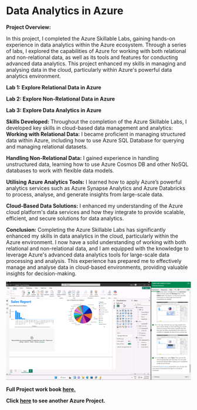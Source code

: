 # Data Analytics in Azure

**Project Overview:**

In this project, I completed the Azure Skillable Labs, gaining hands-on experience in data analytics within the Azure ecosystem. Through a series of labs, I explored the capabilities of Azure for working with both relational and non-relational data, as well as its tools and features for conducting advanced data analytics. This project enhanced my skills in managing and analysing data in the cloud, particularly within Azure's powerful data analytics environment.
 
**Lab 1: Explore Relational Data in Azure**

**Lab 2: Explore Non-Relational Data in Azure**

**Lab 3: Explore Data Analytics in Azure**

**Skills Developed:** Throughout the completion of the Azure Skillable Labs, I developed key skills in cloud-based data management and analytics:
**Working with Relational Data:** I became proficient in managing structured data within Azure, including how to use Azure SQL Database for querying and managing relational datasets.

**Handling Non-Relational Data:** I gained experience in handling unstructured data, learning how to use Azure Cosmos DB and other NoSQL databases to work with flexible data models.

**Utilising Azure Analytics Tools:** I learned how to apply Azure’s powerful analytics services such as Azure Synapse Analytics and Azure Databricks to process, analyse, and generate insights from large-scale data.

**Cloud-Based Data Solutions:** I enhanced my understanding of the Azure cloud platform's data services and how they integrate to provide scalable, efficient, and secure solutions for data analytics.
 
**Conclusion:**
Completing the Azure Skillable Labs has significantly enhanced my skills in data analytics in the cloud, particularly within the Azure environment. I now have a solid understanding of working with both relational and non-relational data, and I am equipped with the knowledge to leverage Azure's advanced data analytics tools for large-scale data processing and analysis. This experience has prepared me to effectively manage and analyse data in cloud-based environments, providing valuable insights for decision-making.

![alt text](Azure_Image/Azure1.png)

**Full Project work book [here.](https://drive.google.com/file/d/1DYoDWbDC9-9cOobreAbX3gZ1cDrP6WpJ/view?usp=drive_link)**

**Click [here](https://github.com/Alamin-analyser/Data-Management-in-Azure) to see another Azure Project.**
